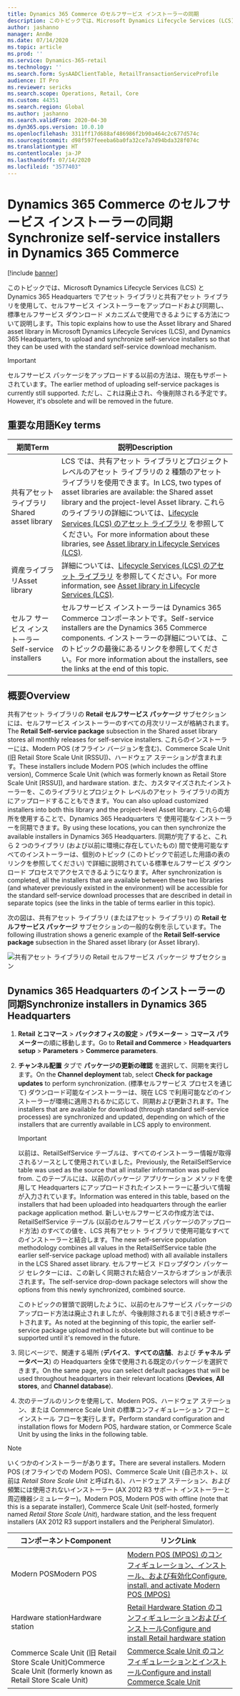 ```yaml
---
title: Dynamics 365 Commerce のセルフサービス インストーラーの同期
description: このトピックでは、Microsoft Dynamics Lifecycle Services (LCS) と Dynamics 365 Headquarters でアセット ライブラリと共用資産ライブラリを使用して、セルフサービス インストーラーをアップロードおよび同期し、標準セルフサービス ダウンロード メカニズムで使用できるようにする方法について説明します。
author: jashanno
manager: AnnBe
ms.date: 07/14/2020
ms.topic: article
ms.prod: ''
ms.service: Dynamics-365-retail
ms.technology: ''
ms.search.form: SysAADClientTable, RetailTransactionServiceProfile
audience: IT Pro
ms.reviewer: sericks
ms.search.scope: Operations, Retail, Core
ms.custom: 44351
ms.search.region: Global
ms.author: jashanno
ms.search.validFrom: 2020-04-30
ms.dyn365.ops.version: 10.0.10
ms.openlocfilehash: 3311ff17d688af486986f2b90a464c2c677d574c
ms.sourcegitcommit: d98f597feeeba6ba0fa32ce7a7d94bda328f074c
ms.translationtype: HT
ms.contentlocale: ja-JP
ms.lasthandoff: 07/14/2020
ms.locfileid: "3577403"
---
```

# <a name="synchronize-self-service-installers-in-dynamics-365-commerce"></a><span data-ttu-id="98a3d-103">Dynamics 365 Commerce のセルフサービス インストーラーの同期</span><span class="sxs-lookup"><span data-stu-id="98a3d-103">Synchronize self-service installers in Dynamics 365 Commerce</span></span>

[!include [banner](../../includes/banner.md)]

<span data-ttu-id="98a3d-104">このトピックでは、Microsoft Dynamics Lifecycle Services (LCS) と Dynamics 365 Headquarters でアセット ライブラリと共有アセット ライブラリを使用して、セルフサービス インストーラーをアップロードおよび同期し、標準セルフサービス ダウンロード メカニズムで使用できるようにする方法について説明します。</span><span class="sxs-lookup"><span data-stu-id="98a3d-104">This topic explains how to use the Asset library and Shared asset library in Microsoft Dynamics Lifecycle Services (LCS), and Dynamics 365 Headquarters, to upload and synchronize self-service installers so that they can be used with the standard self-service download mechanism.</span></span>

> [!IMPORTANT]
> <span data-ttu-id="98a3d-105">セルフサービス パッケージをアップロードする以前の方法は、現在もサポートされています。</span><span class="sxs-lookup"><span data-stu-id="98a3d-105">The earlier method of uploading self-service packages is currently still supported.</span></span> <span data-ttu-id="98a3d-106">ただし、これは廃止され、今後削除される予定です。</span><span class="sxs-lookup"><span data-stu-id="98a3d-106">However, it's obsolete and will be removed in the future.</span></span>

## <a name="key-terms"></a><span data-ttu-id="98a3d-107">重要な用語</span><span class="sxs-lookup"><span data-stu-id="98a3d-107">Key terms</span></span>

| <span data-ttu-id="98a3d-108">期間</span><span class="sxs-lookup"><span data-stu-id="98a3d-108">Term</span></span> | <span data-ttu-id="98a3d-109">説明</span><span class="sxs-lookup"><span data-stu-id="98a3d-109">Description</span></span> |
|---|---|
| <span data-ttu-id="98a3d-110">共有アセット ライブラリ</span><span class="sxs-lookup"><span data-stu-id="98a3d-110">Shared asset library</span></span> | <span data-ttu-id="98a3d-111">LCS では、共有アセット ライブラリとプロジェクト レベルのアセット ライブラリの 2 種類のアセット ライブラリを使用できます。</span><span class="sxs-lookup"><span data-stu-id="98a3d-111">In LCS, two types of asset libraries are available: the Shared asset library and the project-level Asset library.</span></span> <span data-ttu-id="98a3d-112">これらのライブラリの詳細については、[Lifecycle Services (LCS) のアセット ライブラリ](../../fin-ops-core/dev-itpro/lifecycle-services/asset-library.md) を参照してください。</span><span class="sxs-lookup"><span data-stu-id="98a3d-112">For more information about these libraries, see [Asset library in Lifecycle Services (LCS)](../../fin-ops-core/dev-itpro/lifecycle-services/asset-library.md).</span></span> |
| <span data-ttu-id="98a3d-113">資産ライブラリ</span><span class="sxs-lookup"><span data-stu-id="98a3d-113">Asset library</span></span> | <span data-ttu-id="98a3d-114">詳細については、[Lifecycle Services (LCS) のアセット ライブラリ](../../fin-ops-core/dev-itpro/lifecycle-services/asset-library.md) を参照してください。</span><span class="sxs-lookup"><span data-stu-id="98a3d-114">For more information, see [Asset library in Lifecycle Services (LCS)](../../fin-ops-core/dev-itpro/lifecycle-services/asset-library.md).</span></span> |
| <span data-ttu-id="98a3d-115">セルフ サービス インストーラー</span><span class="sxs-lookup"><span data-stu-id="98a3d-115">Self-service installers</span></span> | <span data-ttu-id="98a3d-116">セルフサービス インストーラーは Dynamics 365 Commerce コンポーネントです。</span><span class="sxs-lookup"><span data-stu-id="98a3d-116">Self-service installers are the Dynamics 365 Commerce components.</span></span> <span data-ttu-id="98a3d-117">インストーラーの詳細については、このトピックの最後にあるリンクを参照してください。</span><span class="sxs-lookup"><span data-stu-id="98a3d-117">For more information about the installers, see the links at the end of this topic.</span></span> |

## <a name="overview"></a><span data-ttu-id="98a3d-118">概要</span><span class="sxs-lookup"><span data-stu-id="98a3d-118">Overview</span></span>

<span data-ttu-id="98a3d-119">共有アセット ライブラリの **Retail セルフサービス パッケージ** サブセクションには、セルフサービス インストーラーのすべての月次リリースが格納されます。</span><span class="sxs-lookup"><span data-stu-id="98a3d-119">The **Retail Self-service package** subsection in the Shared asset library stores all monthly releases for self-service installers.</span></span> <span data-ttu-id="98a3d-120">これらのインストーラーには、Modern POS (オフライン バージョンを含む)、Commerce Scale Unit (旧 Retail Store Scale Unit \[RSSU\])、ハードウェア ステーションが含まれます。</span><span class="sxs-lookup"><span data-stu-id="98a3d-120">These installers include Modern POS (which includes the offline version), Commerce Scale Unit (which was formerly known as Retail Store Scale Unit \[RSSU\]), and hardware station.</span></span> <span data-ttu-id="98a3d-121">また、カスタマイズされたインストーラーを、このライブラリとプロジェクト レベルのアセット ライブラリの両方にアップロードすることもできます。</span><span class="sxs-lookup"><span data-stu-id="98a3d-121">You can also upload customized installers into both this library and the project-level Asset library.</span></span> <span data-ttu-id="98a3d-122">これらの場所を使用することで、Dynamics 365 Headquarters で 使用可能なインストーラーを同期できます。</span><span class="sxs-lookup"><span data-stu-id="98a3d-122">By using these locations, you can then synchronize the available installers in Dynamics 365 Headquarters.</span></span> <span data-ttu-id="98a3d-123">同期が完了すると、これら 2 つのライブラリ (および以前に環境に存在していたもの) 間で使用可能なすべてのインストーラーは、個別のトピック (このトピックで前述した用語の表のリンクを参照してください) で詳細に説明されている標準セルフサービス ダウンロード プロセスでアクセスできるようになります。</span><span class="sxs-lookup"><span data-stu-id="98a3d-123">After synchronization is completed, all the installers that are available between these two libraries (and whatever previously existed in the environment) will be accessible for the standard self-service download processes that are described in detail in separate topics (see the links in the table of terms earlier in this topic).</span></span>

<span data-ttu-id="98a3d-124">次の図は、共有アセット ライブラリ (またはアセット ライブラリ) の **Retail セルフサービス パッケージ** サブセクションの一般的な例を示しています。</span><span class="sxs-lookup"><span data-stu-id="98a3d-124">The following illustration shows a generic example of the **Retail Self-service package** subsection in the Shared asset library (or Asset library).</span></span>

![共有アセット ライブラリの Retail セルフサービス パッケージ サブセクション](media/SharedAssets.jpg)

## <a name="synchronize-installers-in-dynamics-365-headquarters"></a><span data-ttu-id="98a3d-126">Dynamics 365 Headquarters のインストーラーの同期</span><span class="sxs-lookup"><span data-stu-id="98a3d-126">Synchronize installers in Dynamics 365 Headquarters</span></span>

1. <span data-ttu-id="98a3d-127">**Retail とコマース** &gt; **バックオフィスの設定** &gt; **パラメーター** &gt; **コマース パラメーター**の順に移動します。</span><span class="sxs-lookup"><span data-stu-id="98a3d-127">Go to **Retail and Commerce** &gt; **Headquarters setup** &gt; **Parameters** &gt; **Commerce parameters**.</span></span>
2. <span data-ttu-id="98a3d-128">**チャンネル配置** タブで **パッケージの更新の確認** を選択して、同期を実行します。</span><span class="sxs-lookup"><span data-stu-id="98a3d-128">On the **Channel deployment** tab, select **Check for package updates** to perform synchronization.</span></span> <span data-ttu-id="98a3d-129">(標準セルフサービス プロセスを通じて) ダウンロード可能なインストーラーは、現在 LCS で利用可能などのインストーラーが環境に適用されるかに応じて、同期および更新されます。</span><span class="sxs-lookup"><span data-stu-id="98a3d-129">The installers that are available for download (through standard self-service processes) are synchronized and updated, depending on which of the installers that are currently available in LCS apply to environment.</span></span>

    > [!IMPORTANT]
    > <span data-ttu-id="98a3d-130">以前は、RetailSelfService テーブルは、すべてのインストーラー情報が取得されるソースとして使用されていました。</span><span class="sxs-lookup"><span data-stu-id="98a3d-130">Previously, the RetailSelfService table was used as the source that all installer information was pulled from.</span></span> <span data-ttu-id="98a3d-131">このテーブルには、以前のパッケージ アプリケーション メソッドを使用して Headquarters にアップロードされたインストーラーに基づいて情報が入力されています。</span><span class="sxs-lookup"><span data-stu-id="98a3d-131">Information was entered in this table, based on the installers that had been uploaded into headquarters through the earlier package application method.</span></span> <span data-ttu-id="98a3d-132">新しいセルフサービスの作成方法では、RetailSelfService テーブル (以前のセルフサービス パッケージのアップロード方法) のすべての値を、LCS 共有アセット ライブラリで使用可能なすべてのインストーラーと結合します。</span><span class="sxs-lookup"><span data-stu-id="98a3d-132">The new self-service population methodology combines all values in the RetailSelfService table (the earlier self-service package upload method) with all available installers in the LCS Shared asset library.</span></span> <span data-ttu-id="98a3d-133">セルフサービス ドロップダウン パッケージ セレクターには、この新しく同期された結合ソースからオプションが表示されます。</span><span class="sxs-lookup"><span data-stu-id="98a3d-133">The self-service drop-down package selectors will show the options from this newly synchronized, combined source.</span></span>
    >
    > <span data-ttu-id="98a3d-134">このトピックの冒頭で説明したように、以前のセルフサービス パッケージのアップロード方法は廃止されましたが、今後削除されるまで引き続きサポートされます。</span><span class="sxs-lookup"><span data-stu-id="98a3d-134">As noted at the beginning of this topic, the earlier self-service package upload method is obsolete but will continue to be supported until it's removed in the future.</span></span>

4. <span data-ttu-id="98a3d-135">同じページで、関連する場所 (**デバイス**、**すべての店舗**、および **チャネル データベース**) の Headquarters 全体で使用される既定のパッケージを選択できます。</span><span class="sxs-lookup"><span data-stu-id="98a3d-135">On the same page, you can select default packages that will be used throughout headquarters in their relevant locations (**Devices**, **All stores**, and **Channel database**).</span></span>
5. <span data-ttu-id="98a3d-136">次のテーブルのリンクを使用して、Modern POS、ハードウェア ステーション、または Commerce Scale Unit の標準コンフィギュレーション フローとインストール フローを実行します。</span><span class="sxs-lookup"><span data-stu-id="98a3d-136">Perform standard configuration and installation flows for Modern POS, hardware station, or Commerce Scale Unit by using the links in the following table.</span></span>

> [!NOTE]
> <span data-ttu-id="98a3d-137">いくつかのインストーラーがあります。</span><span class="sxs-lookup"><span data-stu-id="98a3d-137">There are several installers.</span></span>  <span data-ttu-id="98a3d-138">Modern POS (オフラインでの Modern POS)、Commerce Scale Unit (自己ホスト、以前は *Retail Store Scale Unit* と呼ばれる)、ハードウェア ステーション、および頻繁には使用されないインストーラー (AX 2012 R3 サポート インストーラーと周辺機器シミュレーター)。</span><span class="sxs-lookup"><span data-stu-id="98a3d-138">Modern POS, Modern POS with offline (note that this is a separate installer), Commerce Scale Unit (self-hosted, formerly named *Retail Store Scale Unit*), hardware station, and the less frequent installers (AX 2012 R3 support installers and the Peripheral Simulator).</span></span>

| <span data-ttu-id="98a3d-139">コンポーネント</span><span class="sxs-lookup"><span data-stu-id="98a3d-139">Component</span></span> | <span data-ttu-id="98a3d-140">リンク</span><span class="sxs-lookup"><span data-stu-id="98a3d-140">Link</span></span> |
|---|---|
| <span data-ttu-id="98a3d-141">Modern POS</span><span class="sxs-lookup"><span data-stu-id="98a3d-141">Modern POS</span></span> | [<span data-ttu-id="98a3d-142">Modern POS (MPOS) のコンフィギュレーション、インストール、および有効化</span><span class="sxs-lookup"><span data-stu-id="98a3d-142">Configure, install, and activate Modern POS (MPOS)</span></span>](../retail-modern-pos-device-activation.md) |
| <span data-ttu-id="98a3d-143">Hardware station</span><span class="sxs-lookup"><span data-stu-id="98a3d-143">Hardware station</span></span> | [<span data-ttu-id="98a3d-144">Retail Hardware Station のコンフィギュレーションおよびインストール</span><span class="sxs-lookup"><span data-stu-id="98a3d-144">Configure and install Retail hardware station</span></span>](../retail-hardware-station-configuration-installation.md) |
| <span data-ttu-id="98a3d-145">Commerce Scale Unit (旧 Retail Store Scale Unit)</span><span class="sxs-lookup"><span data-stu-id="98a3d-145">Commerce Scale Unit (formerly known as Retail Store Scale Unit)</span></span> | [<span data-ttu-id="98a3d-146">Commerce Scale Unit のコンフィギュレーションとインストール</span><span class="sxs-lookup"><span data-stu-id="98a3d-146">Configure and install Commerce Scale Unit</span></span>](retail-store-scale-unit-configuration-installation.md) |
